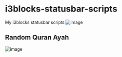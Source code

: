 # i3blocks-statusbar-scripts
My i3blocks statusbar scripts 
![image](https://user-images.githubusercontent.com/59314933/227164344-c0a3c500-b410-4142-8bf7-2dc0625d68ca.png)


## Random Quran Ayah
![image](https://user-images.githubusercontent.com/59314933/227164615-2d2ea809-5b94-473d-96be-86d09b72a16c.png)
